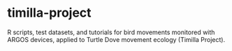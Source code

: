# timilla-project
R scripts, test datasets, and tutorials for bird movements monitored with ARGOS devices, applied to Turtle Dove movement ecology (Timilla Project).
